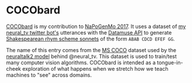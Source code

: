 # COCObard

[COCObard](https://ryanfb.github.io/cocobard/) is my contribution to [NaPoGenMo 2017](https://github.com/NaPoGenMo/NaPoGenMo2017). It uses a dataset of [my neural_tv twitter bot's](http://twitter.com/neural_tv) utterances with the [Datamuse API](http://www.datamuse.com/api/) to generate [Shakespearean rhym scheme sonnets](http://www.rc.umd.edu/sites/default/RCOldSite/www/rchs/sonnet.htm) of the form `ABAB CDCD EFEF GG`.

The name of this entry comes from the [MS COCO](http://mscoco.org/) dataset used by the [neuraltalk2 model](https://github.com/karpathy/neuraltalk2) behind @neural\_tv. This dataset is used to train/test many computer vision algorithms. COCObard is intended as a tongue-in-cheek exploration of what happens when we stretch how we teach machines to "see" across domains.
